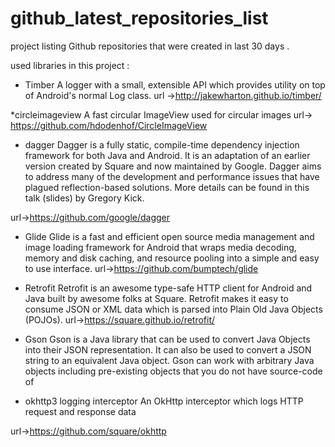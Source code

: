 # github_latest_repositories_list

project listing Github repositories that were created in last 30 days .

used libraries in this project :

* Timber 
A logger with a small, extensible API which provides utility on top of Android's normal Log class. 
url ->http://jakewharton.github.io/timber/

*circleimageview
A fast circular ImageView used for circular images
url-> https://github.com/hdodenhof/CircleImageView

* dagger
Dagger is a fully static, compile-time dependency injection framework for both Java and Android. It is an adaptation of an earlier version created by Square and now maintained by Google.
Dagger aims to address many of the development and performance issues that have plagued reflection-based solutions. More details can be found in this talk (slides) by Gregory Kick.

url->https://github.com/google/dagger

* Glide
Glide is a fast and efficient open source media management and image loading framework for Android that wraps media decoding, memory and disk caching, and resource pooling into a simple and easy to use interface.
url->https://github.com/bumptech/glide

* Retrofit
Retrofit is an awesome type-safe HTTP client for Android and Java built by awesome folks at Square. Retrofit makes it easy to consume JSON or XML data which is parsed into Plain Old Java Objects (POJOs).
url->https://square.github.io/retrofit/

* Gson
Gson is a Java library that can be used to convert Java Objects into their JSON representation. It can also be used to convert a JSON string to an equivalent Java object. Gson can work with arbitrary Java objects including pre-existing objects that you do not have source-code of

* okhttp3 logging interceptor
An OkHttp interceptor which logs HTTP request and response data

url->https://github.com/square/okhttp

